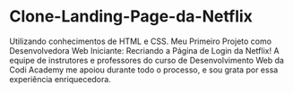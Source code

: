 # Clone-Landing-Page-da-Netflix
Utilizando conhecimentos de HTML e CSS. 
Meu Primeiro Projeto como Desenvolvedora Web Iniciante: Recriando a Página de Login da Netflix!
A equipe de instrutores e professores do curso de Desenvolvimento Web da Codi Academy me apoiou durante todo o processo, e sou grata por essa experiência enriquecedora.
